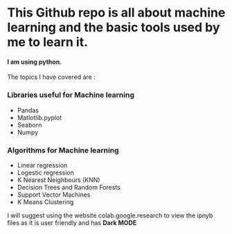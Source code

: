 <h1>This Github repo is all about machine learning and the basic tools used by me to learn it.</h1>
<h4>I am using python.</h4>
The topics I have covered are :

<H3>Libraries useful for Machine learning</h3>
<ul>  
<li>Pandas </li>
<li>Matlotlib.pyplot</li>
<li>Seaborn</li>
<li>Numpy</li>
</ul>

<H3>Algorithms for Machine learning</h3>
<ul>  
<li>Linear regression </li>
<li>Logestic regression</li>
<li>K Nearest Neighbours (KNN)  </li>
<li>Decision Trees and Random Forests</li>
<li>Support Vector Machines</li>
<li>K Means Clustering</li>

</ul>


<p>I will suggest using the website colab.google.research to view the ipnyb files as it is user friendly and has <strong> Dark MODE</strong></p>
